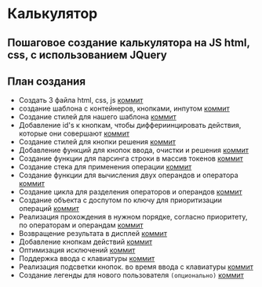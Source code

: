 # Калькулятор
## Пошаговое создание калькулятора на JS html, css, с использованием JQuery

## План создания

- Создать 3 файла html, css, js [коммит](https://github.com/vitalSmirnov/calculator/commit/1c345be97bb467acdbe333308efacec7b13f2012)
- создание шаблона с контейнеров, кнопками, инпутом [коммит](https://github.com/vitalSmirnov/calculator/commit/9d6ac4c1a9dd51262a8be28d5c908d10a542242f)
- Создание стилей для нашего шаблона [коммит](https://github.com/vitalSmirnov/calculator/commit/b88811437902bb1f17d00f82e7a158b2266eee10)
- Добавление id's к кнопкам, чтобы диффериинцировать действия, которые они совершают [коммит](https://github.com/vitalSmirnov/calculator/commit/f8714edce5586a689fca265a4340d42615cc4773)
- Создание стилей для кнопки решения [коммит](https://github.com/vitalSmirnov/calculator/commit/26cae8c11862f81c0198a9c5072d2e693c793985)
- Добавление функций для кнопок ввода, очистки и решения [коммит](https://github.com/vitalSmirnov/calculator/commit/8bb0eeec4ccfe843290197cf9c7e652a5c374088)
- Создание функции для парсинга строки в массив токенов [коммит](https://github.com/vitalSmirnov/calculator/commit/7a8ba575a4f2fcd2f6356d8327a967afd4ab60df)
- Создание стека для применения операции [коммит](https://github.com/vitalSmirnov/calculator/commit/a06ca8246367e9928ba28c3d04810171b78c9691)
- Создание функции для вычисления двух операндов и оператора [коммит](https://github.com/vitalSmirnov/calculator/commit/68b747c3df68b6b9f60f12355ce657b6753ea21d)
- Создание цикла для разделения операторов и операндов [коммит](https://github.com/vitalSmirnov/calculator/commit/be3b1a0f6ea1f5a054960351d648f259dbdcbf41)
- Создание объекта с доспутом по ключу для приоритизации операций [коммит](https://github.com/vitalSmirnov/calculator/commit/fb70fcb2d12d39efca5062fee611da9020c1d027)
- Реализация прохождения в нужном порядке, согласно приоритету, по операторам и операндам [коммит](https://github.com/vitalSmirnov/calculator/commit/ef6eeb009a95c4710e141490e31c89aa456d2bfc)
- Возвращение результата в дисплей [коммит](https://github.com/vitalSmirnov/calculator/commit/4605b1f61fd579d7b820b8823c50bedd6a796868)
- Добавление кнопкам действий [коммит](https://github.com/vitalSmirnov/calculator/commit/f0a33c3c665cf5fc3a9c04cacd7487880e899705)
- Оптимизация исключений [коммит](https://github.com/vitalSmirnov/calculator/commit/0edc96471f7b3b5aaa0004bd507119c332bfd8d2)
- Поддержка ввода с клавиатуры [коммит](https://github.com/vitalSmirnov/calculator/commit/55c93a14639a2d4c2ae881f9a4a91c6041d225eb)
- Реализация подсветки кнопок. во время ввода с клавиатуры [коммит](https://github.com/vitalSmirnov/calculator/commit/806be7890397974fec08064af43e240d9451a697)
- Создание легенды для нового пользователя `(опционально)` [коммит](https://github.com/vitalSmirnov/calculator/commit/ff2b84e9234fa79c204a7637540d9813bae2dca5)
